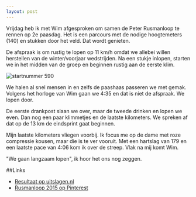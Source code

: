 ```yaml
---
layout: post
---
```


Vrijdag heb ik met Wim afgesproken om samen de Peter Rusmanloop te rennen op 2e paasdag. Het is een parcours met de nodige hoogtemeters (140) en stukken door het veld. Dat wordt genieten.

De afspraak is om rustig te lopen op 11 km/h omdat we allebei willen herstellen van de winter/voorjaar wedstrijden. Na een stukje inlopen, starten we in het midden van de groep en beginnen rustig aan de eerste klim.

![startnummer 590](https://s-media-cache-ak0.pinimg.com/736x/26/59/7b/26597beccefc2f45a1518e9cd32464a3.jpg)

We halen al snel mensen in en zelfs de paashaas passeren we met gemak. Volgens het horloge van Wim gaan we 4:35 en dat is niet de afspraak. We lopen door.

De eerste drankpost slaan we over, maar de tweede drinken en lopen we even. Dan nog een paar klimmetjes en de laatste kilometers. We spreken af dat op de 13 km de eindsprint gaat beginnen.

Mijn laatste kilometers vliegen voorbij. Ik focus me op de dame met roze compressie kousen, maar die is te ver vooruit. Met een hartslag van 179 en een laatste pace van 4:06 kom ik over de streep. Vlak na mij komt Wim.

"We gaan langzaam lopen", ik hoor het ons nog zeggen.

##Links

* [Resultaat op uitslagen.nl](http://uitslagen.nl/uitslag?id=2015040617341&tl=nl&zk=tummers&taal=nl)
* [Rusmanloop 2015 op Pinterest](http://www.pinterest.com/erictummers/rusmanloop-2015/)